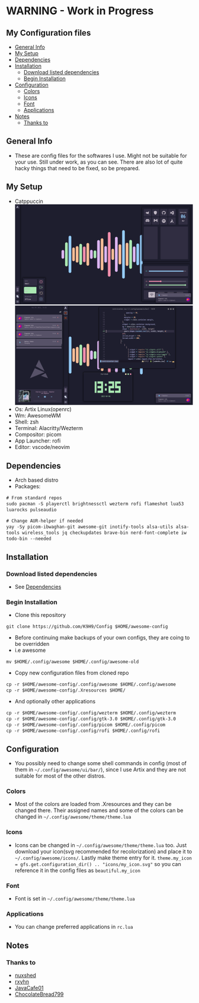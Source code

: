 # WARNING - Work in Progress
## My Configuration files 
  - [General Info](#general-info)
  - [My Setup](#my-setup)
  - [Dependencies](#dependencies)
  - [Installation](#installation)
    - [Download listed dependencies](#download-listed-dependencies)
    - [Begin Installation](#begin-installation)
  - [Configuration](#configuration)
    - [Colors](#colors)
    - [Icons](#icons)
    - [Font](#font)
    - [Applications](#applications)
  - [Notes](#notes)
    - [Thanks to](#thanks-to)
## General Info
*   These are config files for the softwares I use. Might not be suitable for your use. Still under work, as you can see. There are also lot of quite hacky things that need to be fixed, so be prepared.

## My Setup
* Catppuccin
![Home-catppuccin](assets/home-catppuccin.png)
![Home-catppuccin](assets/home1-catppuccin.png)
* Os: Artix Linux(openrc)
* Wm: AwesomeWM
* Shell: zsh
* Terminal: Alacritty/Wezterm
* Compositor: picom
* App Launcher: rofi
* Editor: vscode/neovim

## Dependencies
* Arch based distro
* Packages:
```shell
# From standard repos
sudo pacman -S playerctl brightnessctl wezterm rofi flameshot lua53 luarocks pulseaudio
```
```shell
# Change AUR-helper if needed
yay -Sy picom-ibwaghan-git awesome-git inotify-tools alsa-utils alsa-tools wireless_tools jq checkupdates brave-bin nerd-font-complete iw todo-bin --needed
```

## Installation
### Download listed dependencies
* See [Dependencies](#dependencies)
### Begin Installation
* Clone this repository
```shell
git clone https://github.com/K9H9/Config $HOME/awesome-config
```
* Before continuing make backups of your own configs, they are coing to be overridden
* i.e awesome
```shell
mv $HOME/.config/awesome $HOME/.config/awesome-old
```
* Copy new configuration files from cloned repo
```shell
cp -r $HOME/awesome-config/.config/awesome $HOME/.config/awesome
cp -r $HOME/awesome-config/.Xresources $HOME/
```
* And optionally other applications
```shell
cp -r $HOME/awesome-config/.config/wezterm $HOME/.config/wezterm
cp -r $HOME/awesome-config/.config/gtk-3.0 $HOME/.config/gtk-3.0
cp -r $HOME/awesome-config/.config/picom $HOME/.config/picom
cp -r $HOME/awesome-config/.config/rofi $HOME/.config/rofi
```
## Configuration
* You possibly need to change some shell commands in config (most of them in `~/.config/awesome/ui/bar/`), since I use Artix and they are not suitable for most of the other distros. 
### Colors
  * Most of the colors are loaded from .Xresources and they can be changed there. Their assigned names and some of the colors can be changed in ```~/.config/awesome/theme/theme.lua```
### Icons 
  * Icons can be changed in  ```~/.config/awesome/theme/theme.lua```  too. Just download your icon(svg recommended for recolorization) and place it to ```~/.config/awesome/icons/```. Lastly make theme entry for it.  ```theme.my_icon = gfs.get.configuration_dir() .. "icons/my_icon.svg"``` so you can reference it in the config files as ```beautiful.my_icon ```
### Font
  * Font is set in ```~/.config/awesome/theme/theme.lua```
### Applications
  * You can change preferred applications in ```rc.lua```

## Notes
### Thanks to
* [nuxshed](https://github.com/nuxshed/dotfiles)
* [rxyhn](https://github.com/rxyhn)
* [JavaCafe01](https://github.com/JavaCafe01)
* [ChocolateBread799](https://github.com/ChocolateBread799)


